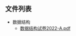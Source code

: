 

## 文件列表

- 数据结构
    - [数据结构试卷2022-A.pdf](https://github.com/Nagi-ovo/BJUT-AI/raw/master/./%E6%95%B0%E6%8D%AE%E7%BB%93%E6%9E%84/%E6%95%B0%E6%8D%AE%E7%BB%93%E6%9E%84%E8%AF%95%E5%8D%B72022-A.pdf)
